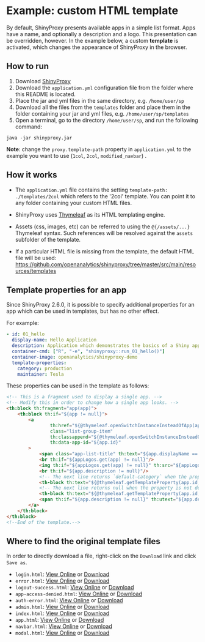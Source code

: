 # Example: custom HTML template

By default, ShinyProxy presents available apps in a simple list format. Apps have a name, and optionally a description and a logo.
This presentation can be overridden, however. In the example below, a custom **template** is activated, which changes the appearance
of ShinyProxy in the browser.

## How to run

1. Download [ShinyProxy](https://www.shinyproxy.io/downloads "ShinyProxy website")
2. Download the `application.yml` configuration file from the folder where this README is located.
3. Place the jar and yml files in the same directory, e.g. `/home/user/sp`
4. Download all the files from the `templates` folder and place them in the folder containing your jar and yml files, e.g. `/home/user/sp/templates`
5. Open a terminal, go to the directory `/home/user/sp`, and run the following command:

`java -jar shinyproxy.jar`

**Note**: change the `proxy.template-path` property in `application.yml` to the example you want to use (`1col`, `2col`, `modified_navbar`) .

## How it works

* The `application.yml` file contains the setting `template-path: ./templates/2col` which refers to the '2col' template.
You can point it to any folder containing your custom HTML files.

* ShinyProxy uses [Thymeleaf](https://www.thymeleaf.org/) as its HTML templating engine.

* Assets (css, images, etc) can be referred to using the `@{/assets/...}` Thymeleaf syntax. Such references will be resolved against
the `assets` subfolder of the template.

* If a particular HTML file is missing from the template, the
default HTML file will be used: <https://github.com/openanalytics/shinyproxy/tree/master/src/main/resources/templates>

## Template properties for an app

Since ShinyProxy 2.6.0, it is possible to specify additional properties for an
app which can be used in templates, but has no other effect.

For example:

```yaml
- id: 01_hello
  display-name: Hello Application
  description: Application which demonstrates the basics of a Shiny app
  container-cmd: ["R", "-e", "shinyproxy::run_01_hello()"]
  container-image: openanalytics/shinyproxy-demo
  template-properties:
    category: production
    maintainer: Tesla
```

These properties can be used in the template as follows:

```html
<!-- This is a fragment used to display a single app. -->
<!-- Modify this in order to change how a single app looks. -->
<th:block th:fragment="app(app)">
    <th:block th:if="${app != null}">
        <a
                th:href="${@thymeleaf.openSwitchInstanceInsteadOfApp(app) ? '#' : @thymeleaf.getAppUrl(app)}"
                class="list-group-item"
                th:classappend="${@thymeleaf.openSwitchInstanceInsteadOfApp(app) ? 'app-link' : ''}"
                th:data-app-id="${app.id}"
        >
            <span class="app-list-title" th:text="${app.displayName == null} ? ${app.id} : ${app.displayName}"></span>
            <br th:if="${appLogos.get(app) != null}"/>
            <img th:if="${appLogos.get(app) != null}" th:src="${appLogos.get(app)}">
            <br th:if="${app.description != null}"/>
            <!-- The next line returns `default-category` when the property is not defined for the app:  -->
            <th-block th:text="${@thymeleaf.getTemplateProperty(app.id, 'dev-category', 'default-category')}"></th-block>
            <!-- The next line returns null when the property is not defined for the app:  -->
            <th-block th:text="${@thymeleaf.getTemplateProperty(app.id, 'maintainer')}"></th-block>
            <span th:if="${app.description != null}" th:utext="${app.description}"></span>
        </a>
    </th:block>
</th:block>
<!--End of the template.-->
```

## Where to find the original template files

In order to directly download a file, right-click on the `Download` link and
click `Save as`.

* `login.html`: [View Online](https://github.com/openanalytics/containerproxy/blob/master/src/main/resources/templates/login.html) or [Download](https://raw.githubusercontent.com/openanalytics/containerproxy/master/src/main/resources/templates/login.html)
* `error.html`: [View Online](https://github.com/openanalytics/containerproxy/blob/master/src/main/resources/templates/error.html) or [Download](https://raw.githubusercontent.com/openanalytics/containerproxy/blob/master/src/main/resources/templates/error.html)
* `logout-success.html`: [View Online](https://github.com/openanalytics/containerproxy/blob/master/src/main/resources/templates/logout-success.html) or [Download](https://raw.githubusercontent.com/openanalytics/containerproxy/blob/master/src/main/resources/templates/logout-success.html)
* `app-access-denied.html`: [View Online](https://github.com/openanalytics/containerproxy/blob/master/src/main/resources/templates/app-access-denied.html) or [Download](https://raw.githubusercontent.com/openanalytics/containerproxy/blob/master/src/main/resources/templates/app-access-denied.html)
* `auth-error.html`: [View Online](https://github.com/openanalytics/containerproxy/blob/master/src/main/resources/templates/auth-error.html) or [Download](https://raw.githubusercontent.com/openanalytics/containerproxy/blob/master/src/main/resources/templates/auth-error.html)
* `admin.html`: [View Online](https://github.com/openanalytics/shinyproxy/blob/master/src/main/resources/templates/admin.html) or [Download](https://raw.githubusercontent.com/openanalytics/shinyproxy/blob/master/src/main/resources/templates/admin.html)
* `index.html`: [View Online](https://github.com/openanalytics/shinyproxy/blob/master/src/main/resources/templates/index.html) or [Download](https://raw.githubusercontent.com/openanalytics/shinyproxy/blob/master/src/main/resources/templates/index.html)
* `app.html`:  [View Online](https://github.com/openanalytics/shinyproxy/blob/master/src/main/resources/templates/app.html) or [Download](https://raw.githubusercontent.com/openanalytics/shinyproxy/blob/master/src/main/resources/templates/app.html)
* `navbar.html`: [View Online](https://github.com/openanalytics/shinyproxy/blob/master/src/main/resources/templates/fragments/navbar.html) or [Download](https://raw.githubusercontent.com/openanalytics/shinyproxy/blob/master/src/main/resources/templates/fragments/navbar.html)
* `modal.html`: [View Online](https://github.com/openanalytics/shinyproxy/blob/master/src/main/resources/templates/fragments/modal.html) or [Download](https://raw.githubusercontent.com/openanalytics/shinyproxy/blob/master/src/main/resources/templates/fragments/modal.html)
